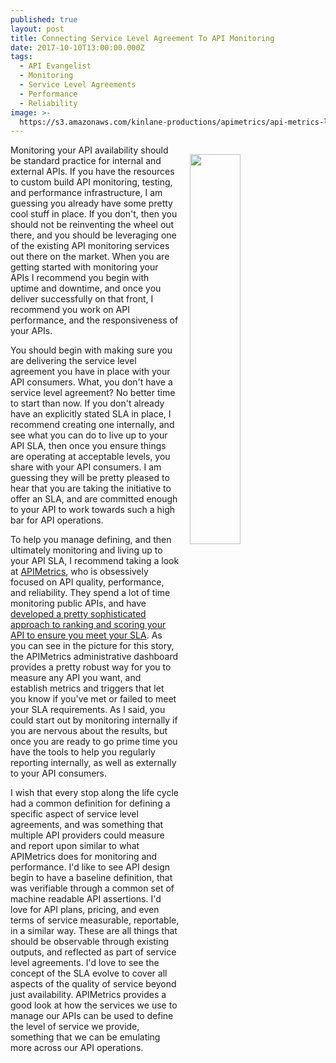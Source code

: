 ```yaml
---
published: true
layout: post
title: Connecting Service Level Agreement To API Monitoring
date: 2017-10-10T13:00:00.000Z
tags:
  - API Evangelist
  - Monitoring
  - Service Level Agreements
  - Performance
  - Reliability
image: >-
  https://s3.amazonaws.com/kinlane-productions/apimetrics/api-metrics-latency-sla.png
---
```

<p><a href="https://apimetrics.io"><img src="https://s3.amazonaws.com/kinlane-productions/apimetrics/api-metrics-latency-sla.png" align="right" width="40%" style="padding: 15px;" /></a></p>Monitoring your API availability should be standard practice for internal and external APIs. If you have the resources to custom build API monitoring, testing, and performance infrastructure, I am guessing you already have some pretty cool stuff in place. If you don't, then you should not be reinventing the wheel out there, and you should be leveraging one of the existing API monitoring services out there on the market. When you are getting started with monitoring your APIs I recommend you begin with uptime and downtime, and once you deliver successfully on that front, I recommend you work on API performance, and the responsiveness of your APIs.

You should begin with making sure you are delivering the service level agreement you have in place with your API consumers. What, you don't have a service level agreement? No better time to start than now. If you don't already have an explicitly stated SLA in place, I recommend creating one internally, and see what you can do to live up to your API SLA, then once you ensure things are operating at acceptable levels, you share with your API consumers. I am guessing they will be pretty pleased to hear that you are taking the initiative to offer an SLA, and are committed enough to your API to work towards such a high bar for API operations.

To help you manage defining, and then ultimately monitoring and living up to your API SLA, I recommend taking a look at [APIMetrics](https://apimetrics.io), who is obsessively focused on API quality, performance, and reliability. They spend a lot of time monitoring public APIs, and have [developed a pretty sophisticated approach to ranking and scoring your API to ensure you meet your SLA](https://apievangelist.com/2017/04/24/a-ranking-score-to-determine-if-your-api-was-sla-compliant/). As you can see in the picture for this story, the APIMetrics administrative dashboard provides a pretty robust way for you to measure any API you want, and establish metrics and triggers that let you know if you've met or failed to meet your SLA requirements. As I said, you could start out by monitoring internally if you are nervous about the results, but once you are ready to go prime time you have the tools to help you regularly reporting internally, as well as externally to your API consumers.

I wish that every stop along the life cycle had a common definition for defining a specific aspect of service level agreements, and was something that multiple API providers could measure and report upon similar to what APIMetrics does for monitoring and performance. I'd like to see API design begin to have a baseline definition, that was verifiable through a common set of machine readable API assertions. I'd love for API plans, pricing, and even terms of service measurable, reportable, in a similar way. These are all things that should be observable through existing outputs, and reflected as part of service level agreements. I'd love to see the concept of the SLA evolve to cover all aspects of the quality of service beyond just availability. APIMetrics provides a good look at how the services we use to manage our APIs can be used to define the level of service we provide, something that we can be emulating more across our API operations.
